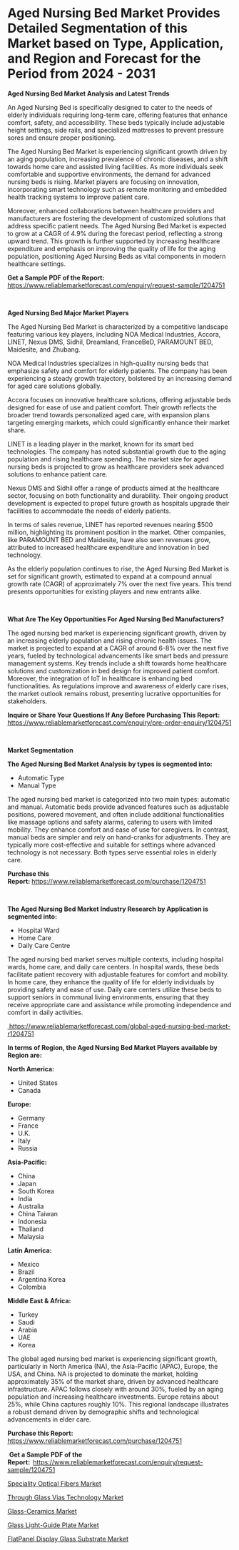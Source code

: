 <p><h1>Aged Nursing Bed Market Provides Detailed Segmentation of this Market based on Type, Application, and Region and Forecast for the Period from 2024 - 2031</h1></p><p><strong>Aged Nursing Bed Market Analysis and Latest Trends</strong></p>
<p><p>An Aged Nursing Bed is specifically designed to cater to the needs of elderly individuals requiring long-term care, offering features that enhance comfort, safety, and accessibility. These beds typically include adjustable height settings, side rails, and specialized mattresses to prevent pressure sores and ensure proper positioning.</p><p>The Aged Nursing Bed Market is experiencing significant growth driven by an aging population, increasing prevalence of chronic diseases, and a shift towards home care and assisted living facilities. As more individuals seek comfortable and supportive environments, the demand for advanced nursing beds is rising. Market players are focusing on innovation, incorporating smart technology such as remote monitoring and embedded health tracking systems to improve patient care.</p><p>Moreover, enhanced collaborations between healthcare providers and manufacturers are fostering the development of customized solutions that address specific patient needs. The Aged Nursing Bed Market is expected to grow at a CAGR of 4.9% during the forecast period, reflecting a strong upward trend. This growth is further supported by increasing healthcare expenditure and emphasis on improving the quality of life for the aging population, positioning Aged Nursing Beds as vital components in modern healthcare settings.</p></p>
<p><strong>Get a Sample PDF of the Report:&nbsp;</strong> <a href="https://www.reliablemarketforecast.com/enquiry/request-sample/1204751?utm_campaign=1545&utm_medium=2&utm_source=Github&utm_content=ia&utm_term=16102024&utm_id=aged-nursing-bed">https://www.reliablemarketforecast.com/enquiry/request-sample/1204751</a></p>
<p>&nbsp;</p>
<p><strong>Aged Nursing Bed Major Market Players</strong></p>
<p><p>The Aged Nursing Bed Market is characterized by a competitive landscape featuring various key players, including NOA Medical Industries, Accora, LINET, Nexus DMS, Sidhil, Dreamland, FranceBeD, PARAMOUNT BED, Maidesite, and Zhubang. </p><p>NOA Medical Industries specializes in high-quality nursing beds that emphasize safety and comfort for elderly patients. The company has been experiencing a steady growth trajectory, bolstered by an increasing demand for aged care solutions globally.</p><p>Accora focuses on innovative healthcare solutions, offering adjustable beds designed for ease of use and patient comfort. Their growth reflects the broader trend towards personalized aged care, with expansion plans targeting emerging markets, which could significantly enhance their market share.</p><p>LINET is a leading player in the market, known for its smart bed technologies. The company has noted substantial growth due to the aging population and rising healthcare spending. The market size for aged nursing beds is projected to grow as healthcare providers seek advanced solutions to enhance patient care.</p><p>Nexus DMS and Sidhil offer a range of products aimed at the healthcare sector, focusing on both functionality and durability. Their ongoing product development is expected to propel future growth as hospitals upgrade their facilities to accommodate the needs of elderly patients.</p><p>In terms of sales revenue, LINET has reported revenues nearing $500 million, highlighting its prominent position in the market. Other companies, like PARAMOUNT BED and Maidesite, have also seen revenues grow, attributed to increased healthcare expenditure and innovation in bed technology.</p><p>As the elderly population continues to rise, the Aged Nursing Bed Market is set for significant growth, estimated to expand at a compound annual growth rate (CAGR) of approximately 7% over the next five years. This trend presents opportunities for existing players and new entrants alike.</p></p>
<p>&nbsp;</p>
<p><strong>What Are The Key Opportunities For Aged Nursing Bed Manufacturers?</strong></p>
<p><p>The aged nursing bed market is experiencing significant growth, driven by an increasing elderly population and rising chronic health issues. The market is projected to expand at a CAGR of around 6-8% over the next five years, fueled by technological advancements like smart beds and pressure management systems. Key trends include a shift towards home healthcare solutions and customization in bed design for improved patient comfort. Moreover, the integration of IoT in healthcare is enhancing bed functionalities. As regulations improve and awareness of elderly care rises, the market outlook remains robust, presenting lucrative opportunities for stakeholders.</p></p>
<p><strong>Inquire or Share Your Questions If Any Before Purchasing This Report:</strong> <a href="https://www.reliablemarketforecast.com/enquiry/pre-order-enquiry/1204751?utm_campaign=1545&utm_medium=2&utm_source=Github&utm_content=ia&utm_term=16102024&utm_id=aged-nursing-bed">https://www.reliablemarketforecast.com/enquiry/pre-order-enquiry/1204751</a></p>
<p>&nbsp;</p>
<p><strong>Market Segmentation</strong></p>
<p><strong>The Aged Nursing Bed Market Analysis by types is segmented into:</strong></p>
<p><ul><li>Automatic Type</li><li>Manual Type</li></ul></p>
<p><p>The aged nursing bed market is categorized into two main types: automatic and manual. Automatic beds provide advanced features such as adjustable positions, powered movement, and often include additional functionalities like massage options and safety alarms, catering to users with limited mobility. They enhance comfort and ease of use for caregivers. In contrast, manual beds are simpler and rely on hand-cranks for adjustments. They are typically more cost-effective and suitable for settings where advanced technology is not necessary. Both types serve essential roles in elderly care.</p></p>
<p><strong>Purchase this Report:&nbsp;</strong><a href="https://www.reliablemarketforecast.com/purchase/1204751?utm_campaign=1545&utm_medium=2&utm_source=Github&utm_content=ia&utm_term=16102024&utm_id=aged-nursing-bed">https://www.reliablemarketforecast.com/purchase/1204751</a></p>
<p>&nbsp;</p>
<p><strong>The Aged Nursing Bed Market Industry Research by Application is segmented into:</strong></p>
<p><ul><li>Hospital Ward</li><li>Home Care</li><li>Daily Care Centre</li></ul></p>
<p><p>The aged nursing bed market serves multiple contexts, including hospital wards, home care, and daily care centers. In hospital wards, these beds facilitate patient recovery with adjustable features for comfort and mobility. In home care, they enhance the quality of life for elderly individuals by providing safety and ease of use. Daily care centers utilize these beds to support seniors in communal living environments, ensuring that they receive appropriate care and assistance while promoting independence and comfort in daily activities.</p></p>
<p><a href="https://www.reliablemarketforecast.com/global-aged-nursing-bed-market-r1204751?utm_campaign=1545&utm_medium=2&utm_source=Github&utm_content=ia&utm_term=16102024&utm_id=aged-nursing-bed">&nbsp;https://www.reliablemarketforecast.com/global-aged-nursing-bed-market-r1204751</a></p>
<p><strong>In terms of Region, the Aged Nursing Bed Market Players available by Region are:</strong></p>
<p>
    <p> <strong> North America: </strong>
        <ul>
            <li>United States</li>
            <li>Canada</li>
        </ul>
        </p> 
    <p> <strong> Europe: </strong>
        <ul>
            <li>Germany</li>
            <li>France</li>
            <li>U.K.</li>
            <li>Italy</li>
            <li>Russia</li>
        </ul>
        </p> 
    <p> <strong> Asia-Pacific: </strong>
        <ul>
            <li>China</li>
            <li>Japan</li>
            <li>South Korea</li>
            <li>India</li>
            <li>Australia</li>
            <li>China Taiwan</li>
            <li>Indonesia</li>
            <li>Thailand</li>
            <li>Malaysia</li>
        </ul>
        </p> 
    <p> <strong> Latin America: </strong>
        <ul>
            <li>Mexico</li>
            <li>Brazil</li>
            <li>Argentina Korea</li>
            <li>Colombia</li>
        </ul>
        </p> 
    <p> <strong> Middle East & Africa: </strong>
        <ul>
            <li>Turkey</li>
            <li>Saudi</li>
            <li>Arabia</li>
            <li>UAE</li>
            <li>Korea</li>
        </ul>
    </p>
    </p>
<p><p>The global aged nursing bed market is experiencing significant growth, particularly in North America (NA), the Asia-Pacific (APAC), Europe, the USA, and China. NA is projected to dominate the market, holding approximately 35% of the market share, driven by advanced healthcare infrastructure. APAC follows closely with around 30%, fueled by an aging population and increasing healthcare investments. Europe retains about 25%, while China captures roughly 10%. This regional landscape illustrates a robust demand driven by demographic shifts and technological advancements in elder care.</p></p>
<p><strong>Purchase this Report: </strong><a href="https://www.reliablemarketforecast.com/purchase/1204751?utm_campaign=1545&utm_medium=2&utm_source=Github&utm_content=ia&utm_term=16102024&utm_id=aged-nursing-bed">https://www.reliablemarketforecast.com/purchase/1204751</a></p>
<p>&nbsp;<strong>Get a Sample PDF of the Report:&nbsp;&nbsp;</strong><a href="https://www.reliablemarketforecast.com/enquiry/request-sample/1204751?utm_campaign=1545&utm_medium=2&utm_source=Github&utm_content=ia&utm_term=16102024&utm_id=aged-nursing-bed">https://www.reliablemarketforecast.com/enquiry/request-sample/1204751</a></p>
<p><strong></strong></p>
<p><p><a href="https://www.linkedin.com/pulse/investment-opportunities-speciality-optical-fibers-sector-cdkgc?utm_campaign=1545&utm_medium=2&utm_source=Github&utm_content=ia&utm_term=16102024&utm_id=aged-nursing-bed">Speciality Optical Fibers Market</a></p><p><a href="https://www.linkedin.com/pulse/global-through-glass-vias-technology-market-opportunities-3afqc?utm_campaign=1545&utm_medium=2&utm_source=Github&utm_content=ia&utm_term=16102024&utm_id=aged-nursing-bed">Through Glass Vias Technology Market</a></p><p><a href="https://www.linkedin.com/pulse/investment-opportunities-glass-ceramics-sector-risk-bbloc?utm_campaign=1545&utm_medium=2&utm_source=Github&utm_content=ia&utm_term=16102024&utm_id=aged-nursing-bed">Glass-Ceramics Market</a></p><p><a href="https://www.linkedin.com/pulse/market-forecasting-change-global-glass-light-guide-kv3xc?utm_campaign=1545&utm_medium=2&utm_source=Github&utm_content=ia&utm_term=16102024&utm_id=aged-nursing-bed">Glass Light-Guide Plate Market</a></p><p><a href="https://www.linkedin.com/pulse/flatpanel-display-glass-substrate-market-pulse-41-expansion-33vbc?utm_campaign=1545&utm_medium=2&utm_source=Github&utm_content=ia&utm_term=16102024&utm_id=aged-nursing-bed">FlatPanel Display Glass Substrate Market</a></p></p>